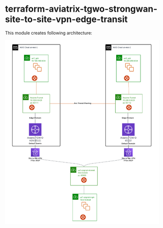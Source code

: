 # terraform-aviatrix-tgwo-strongwan-site-to-site-vpn-edge-transit
This module creates following architecture:

![architecture](TGW-O.png)